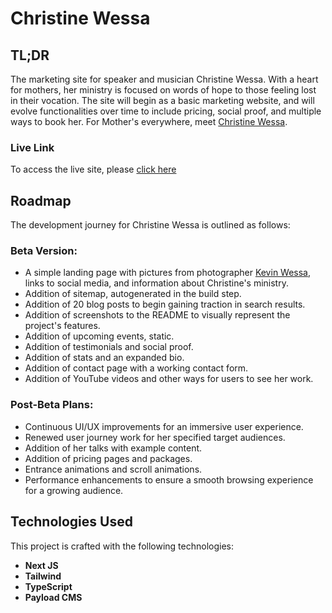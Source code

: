 # Christine Wessa

## TL;DR

The marketing site for speaker and musician Christine Wessa. With a heart for mothers, her ministry is focused on words of hope to those feeling lost in their vocation. The site will begin as a basic marketing website, and will evolve functionalities over time to include pricing, social proof, and multiple ways to book her. For Mother's everywhere, meet [Christine Wessa](https://www.christinewessa.com).

### Live Link

To access the live site, please [click here](https://www.christinewessa.com)

## Roadmap

The development journey for Christine Wessa is outlined as follows:

### Beta Version:

- A simple landing page with pictures from photographer [Kevin Wessa](https://www.kevinwessa.com), links to social media, and information about Christine's ministry.
- Addition of sitemap, autogenerated in the build step.
- Addition of 20 blog posts to begin gaining traction in search results.
- Addition of screenshots to the README to visually represent the project's features.
- Addition of upcoming events, static.
- Addition of testimonials and social proof.
- Addition of stats and an expanded bio.
- Addition of contact page with a working contact form.
- Addition of YouTube videos and other ways for users to see her work.

### Post-Beta Plans:

- Continuous UI/UX improvements for an immersive user experience.
- Renewed user journey work for her specified target audiences.
- Addition of her talks with example content.
- Addition of pricing pages and packages.
- Entrance animations and scroll animations.
- Performance enhancements to ensure a smooth browsing experience for a growing audience.

## Technologies Used

This project is crafted with the following technologies:

- **Next JS**
- **Tailwind**
- **TypeScript**
- **Payload CMS**
